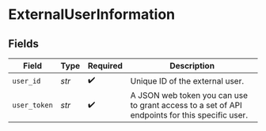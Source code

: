 # ExternalUserInformation


## Fields

| Field                                                                                          | Type                                                                                           | Required                                                                                       | Description                                                                                    |
| ---------------------------------------------------------------------------------------------- | ---------------------------------------------------------------------------------------------- | ---------------------------------------------------------------------------------------------- | ---------------------------------------------------------------------------------------------- |
| `user_id`                                                                                      | *str*                                                                                          | :heavy_check_mark:                                                                             | Unique ID of the external user.                                                                |
| `user_token`                                                                                   | *str*                                                                                          | :heavy_check_mark:                                                                             | A JSON web token you can use to grant access to a set of API endpoints for this specific user. |